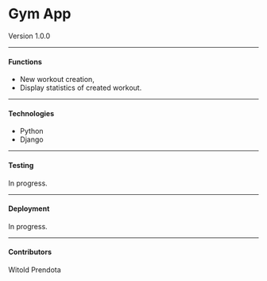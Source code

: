 # Gym App

Version 1.0.0

--- 

#### Functions
- New workout creation,
- Display statistics of created workout.

--- 

#### Technologies
* Python
* Django

--- 

#### Testing
In progress.

--- 

#### Deployment
In progress.

--- 

#### Contributors
Witold Prendota
